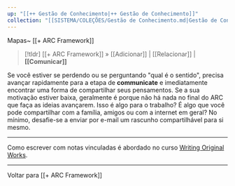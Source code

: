```yaml
---
up: "[[++ Gestão de Conhecimento|++ Gestão de Conhecimento]]"
collection: "[[SISTEMA/COLEÇÕES/Gestão de Conhecimento.md|Gestão de Conhecimento]]"
---
```

Mapas~ [[+ ARC Framework]] 

> [!tldr] [[+ ARC Framework]] » [[Adicionar]] | [[Relacionar]] | **[[Comunicar]]** 

Se você estiver se perdendo ou se perguntando "qual é o sentido", precisa avançar rapidamente para a etapa de **communicate** e imediatamente encontrar uma forma de compartilhar seus pensamentos. Se a sua motivação estiver baixa, geralmente é porque não há nada no final do ARC que faça as ideias avançarem. Isso é algo para o trabalho? É algo que você pode compartilhar com a família, amigos ou com a internet em geral? No mínimo, desafie-se a enviar por e-mail um rascunho compartilhável para si mesmo.

---

Como escrever com notas vinculadas é abordado no curso [Writing Original Works](https://www.linkingyourthinking.com/wow). 

---

Voltar para [[+ ARC Framework]]